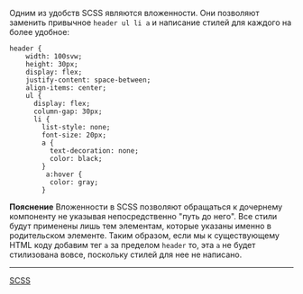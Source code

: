 Одним из удобств SCSS являются вложенности. Они позволяют заменить привычное `header ul li a` и написание стилей для каждого на более удобное:
```
header {
    width: 100svw;
    height: 30px;
    display: flex;
    justify-content: space-between;
    align-items: center;
    ul {
      display: flex;
      column-gap: 30px;
      li {
        list-style: none;
        font-size: 20px;
        a {
          text-decoration: none;
          color: black;
        }
         a:hover {
          color: gray;
        }
```

**Пояснение**
Вложенности в SCSS позволяют обращаться к дочернему компоненту не указывая непосредственно "путь до него". Все стили будут применены лишь тем элементам, которые указаны именно в родительском элементе. Таким образом, если мы к существующему HTML коду добавим тег `a` за пределом `header` то, эта `a` не будет стилизована вовсе, поскольку стилей для нее не написано.

---
[SCSS](SCSS)